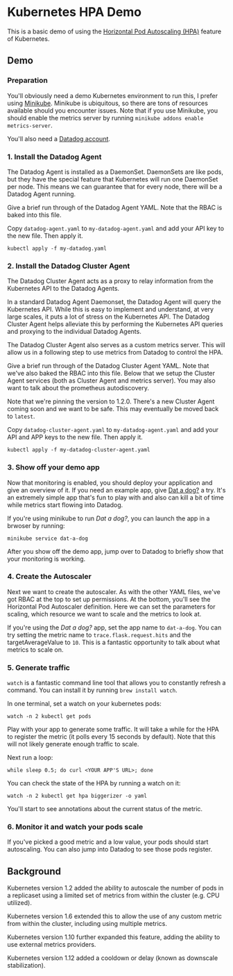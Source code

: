 # Kubernetes HPA Demo

This is a basic demo of using the [Horizontal Pod Autoscaling (HPA)](https://kubernetes.io/docs/tasks/run-application/horizontal-pod-autoscale/) feature of Kubernetes.

## Demo

### Preparation

You'll obviously need a demo Kubernetes environment to run this, I prefer using [Minikube](https://github.com/kubernetes/minikube). Minikube is ubiquitous, so there are tons of resources available should you encounter issues. Note that if you use Minikube, you should enable the metrics server by running `minikube addons enable metrics-server`.

You'll also need a [Datadog account](https://app.datadoghq.com).

### 1. Install the Datadog Agent

The Datadog Agent is installed as a DaemonSet. DaemonSets are like pods, but they have the special feature that Kubernetes will run one DaemonSet per node. This means we can guarantee that for every node, there will be a Datadog Agent running.

Give a brief run through of the Datadog Agent YAML. Note that the RBAC is baked into this file.

Copy `datadog-agent.yaml` to `my-datadog-agent.yaml` and add your API key to the new file. Then apply it.

`kubectl apply -f my-datadog.yaml`

### 2. Install the Datadog Cluster Agent

The Datadog Cluster Agent acts as a proxy to relay information from the Kubernetes API to the Datadog Agents.

In a standard Datadog Agent Daemonset, the Datadog Agent will query the Kubernetes API. While this is easy to implement and understand, at very large scales, it puts a lot of stress on the Kubernetes API. The Datadog Cluster Agent helps alleviate this by performing the Kubernetes API queries and proxying to the individual Datadog Agents.

The Datadog Cluster Agent also serves as a custom metrics server. This will allow us in a following step to use metrics from Datadog to control the HPA.

Give a brief run through of the Datadog Cluster Agent YAML. Note that we've also baked the RBAC into this file. Below that we setup the Cluster Agent services (both as Cluster Agent and metrics server). You may also want to talk about the prometheus autodiscovery.

Note that we're pinning the version to 1.2.0. There's a new Cluster Agent coming soon and we want to be safe. This may eventually be moved back to `latest`.

Copy `datadog-cluster-agent.yaml` to `my-datadog-agent.yaml` and add your API and APP keys to the new file. Then apply it.

`kubectl apply -f my-datadog-cluster-agent.yaml`

### 3. Show off your demo app

Now that monitoring is enabled, you should deploy your application and give an overview of it. If you need an example app, give [Dat a dog?](https://github.com/jyee/dat-a-dog) a try. It's an extremely simple app that's fun to play with and also can kill a bit of time while metrics start flowing into Datadog.

If you're using minikube to run *Dat a dog?*, you can launch the app in a brwoser by running:

```
minikube service dat-a-dog
```

After you show off the demo app, jump over to Datadog to briefly show that your monitoring is working.

### 4. Create the Autoscaler

Next we want to create the autoscaler. As with the other YAML files, we've got RBAC at the top to set up permissions. At the bottom, you'll see the Horizontal Pod Autoscaler definition. Here we can set the parameters for scaling, which resource we want to scale and the metrics to look at.

If you're using the *Dat a dog?* app, set the app name to `dat-a-dog`. You can try setting the metric name to `trace.flask.request.hits` and the targetAverageValue to `10`. This is a fantastic opportunity to talk about what metrics to scale on.

### 5. Generate traffic

`watch` is a fantastic command line tool that allows you to constantly refresh a command. You can install it by running `brew install watch`.

In one terminal, set a watch on your kubernetes pods:

```
watch -n 2 kubectl get pods
```

Play with your app to generate some traffic. It will take a while for the HPA to register the metric (it polls every 15 seconds by default). Note that this will not likely generate enough traffic to scale.

Next run a loop:

```
while sleep 0.5; do curl <YOUR APP'S URL>; done
```

You can check the state of the HPA by running a watch on it:

```
watch -n 2 kubectl get hpa biggerizer -o yaml
```

You'll start to see annotations about the current status of the metric.

### 6. Monitor it and watch your pods scale

If you've picked a good metric and a low value, your pods should start autoscaling. You can also jump into Datadog to see those pods register.

## Background

Kubernetes version 1.2 added the ability to autoscale the number of pods in a replicaset using a limited set of metrics from within the cluster (e.g. CPU utilized).

Kubernetes version 1.6 extended this to allow the use of any custom metric from within the cluster, including using multiple metrics.

Kubernetes version 1.10 further expanded this feature, adding the ability to use external metrics providers.

Kubernetes version 1.12 added a cooldown or delay (known as downscale stabilization).

